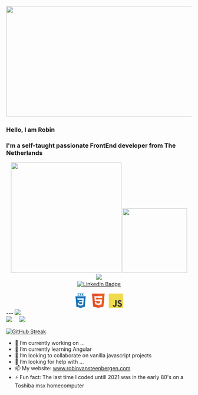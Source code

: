 
<div align="center">
  <img src="https://media.giphy.com/media/1GEATImIxEXVR79Dhk/giphy.gif" width="600" height="300"/>
  
</div>

### Hello, I am Robin
### I'm a self-taught passionate FrontEnd developer from The Netherlands


<div align="center">
  <img src="https://media.giphy.com/media/M4NykXxUE0HAcK7UJ6/giphy.gif" width="300" height="300" />
  <img src="https://media.giphy.com/media/XEDIHHp3i8bVoEdxd7/giphy.gif" width="175" height="175"/>
</div>

<div id="header" align="center">
  
  <img src="https://media.giphy.com/media/M9gbBd9nbDrOTu1Mqx/giphy.gif" width="100"/>
</div>

<div id="badges" align="center">
  <a href="https://www.linkedin.com/in/robin-van-steenbergen/">
    <img src="https://img.shields.io/badge/LinkedIn-blue?style=for-the-badge&logo=linkedin&logoColor=white" alt="LinkedIn Badge"/>
  </a>
  
</div>
<div align="center">
<img src="https://komarev.com/ghpvc/?username=robin6717&style=flat-square&color=blue" alt=""/>
</div>






<div align="center">
  <img src="https://github.com/devicons/devicon/blob/master/icons/css3/css3-plain-wordmark.svg"  title="CSS3" alt="CSS" width="40" height="40"/>&nbsp;
  <img src="https://github.com/devicons/devicon/blob/master/icons/html5/html5-original.svg" title="HTML5" alt="HTML" width="40" height="40"/>&nbsp;
  <img src="https://github.com/devicons/devicon/blob/master/icons/javascript/javascript-original.svg" title="JavaScript" alt="JavaScript" width="40"                  height="40"/>&nbsp;
  
</div>
---

  <img style="height: auto;  width: 55%;"  class="img" src="https://github-readme-stats.vercel.app/api?username=robin6717&show_icons=true&theme=blue-green" /> 

  


<div class='container'>
<img style="height: align="center" auto; width: 55%;" class="img" src="https://github-readme-stats.vercel.app/api?username=robin6717&show_icons=true&theme=blue-green" />
&nbsp;
&nbsp;
<img style="height: auto; align="center" width: 40%;" class="img" src="https://github-readme-stats.vercel.app/api/top-langs/?username=robin6717&theme=blue-green&langs_count=8&layout=compact" /></div>
</div>

  [![GitHub Streak](http://github-readme-streak-stats.herokuapp.com?user=robin6717&theme=dark&background=000000)](https://git.io/streak-stats)

<!--
**robin6717/robin6717** is a ✨ _special_ ✨ repository because its `README.md` (this file) appears on your GitHub profile.

Here are some ideas to get you started:-->

- 🔭 I’m currently working on ...
- 🌱 I’m currently learning Angular
- 👯 I’m looking to collaborate on vanilla javascript projects
- 🤔 I’m looking for help with ...
- 📫 My website: www.robinvansteenbergen.com
- ⚡ Fun fact: The last time I coded untill 2021 was in the early 80's on a Toshiba msx homecomputer

